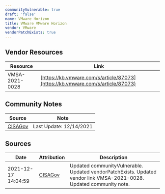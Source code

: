 ```yaml
---
communityVulnerable: true
draft: 'false'
name: VMware Horizon
title: VMware VMware Horizon
vendor: VMware
vendorPatchExists: true
---
```


## Vendor Resources
| Resource | Link |
| --- | --- |
| VMSA-2021-0028 | [https://kb.vmware.com/s/article/87073](https://kb.vmware.com/s/article/87073) |


## Community Notes
| Source | Note |
| --- | --- |
| [CISAGov](https://raw.githubusercontent.com/cisagov/log4j-affected-db/develop/README.md) | Last Update: 12/14/2021 |

## Sources
| Date | Attribution | Description |
| --- | --- | --- |
| 2021-12-17 14:04:59 | [CISAGov](https://raw.githubusercontent.com/cisagov/log4j-affected-db/develop/README.md) | Updated communityVulnerable. Updated vendorPatchExists. Updated vendor link VMSA-2021-0028. Updated community note.  |

